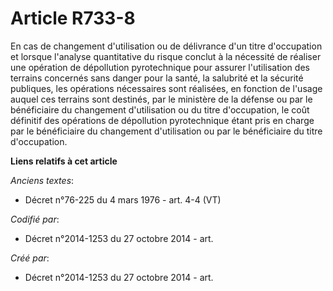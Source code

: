 # Article R733-8

En cas de changement d'utilisation ou de délivrance d'un titre d'occupation et lorsque l'analyse quantitative du risque
conclut à la nécessité de réaliser une opération de dépollution pyrotechnique pour assurer l'utilisation des terrains
concernés sans danger pour la santé, la salubrité et la sécurité publiques, les opérations nécessaires sont réalisées, en
fonction de l'usage auquel ces terrains sont destinés, par le ministère de la défense ou par le bénéficiaire du changement
d'utilisation ou du titre d'occupation, le coût définitif des opérations de dépollution pyrotechnique étant pris en charge
par le bénéficiaire du changement d'utilisation ou par le bénéficiaire du titre d'occupation.

**Liens relatifs à cet article**

_Anciens textes_:

  - Décret n°76-225 du 4 mars 1976 - art. 4-4 (VT)

_Codifié par_:

  - Décret n°2014-1253 du 27 octobre 2014 - art.

_Créé par_:

  - Décret n°2014-1253 du 27 octobre 2014 - art.
